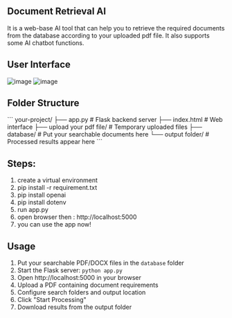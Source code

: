 ## Document Retrieval AI
It is a web-base AI tool that can help you to retrieve the required documents from the database according to your uploaded pdf file. It also supports some AI chatbot functions.

## User Interface
![image](https://github.com/user-attachments/assets/490c2707-4b9a-4108-bbe1-050515f55ed0)
![image](https://github.com/user-attachments/assets/aaca2f95-fc0a-413f-a596-cb0a56392973)


## Folder Structure
\`\`\`
your-project/
├── app.py                          # Flask backend server
├── index.html                      # Web interface
├── upload your pdf file/           # Temporary uploaded files
├── database/                       # Put your searchable documents here
└── output folder/                  # Processed results appear here
\`\`\`

## Steps:
1. create a virtual environment
2. pip install -r requirement.txt
3. pip install openai
4. pip install dotenv
5. run app.py
6. open browser then : http://localhost:5000
7. you can use the app now!

## Usage
1. Put your searchable PDF/DOCX files in the `database` folder
2. Start the Flask server: `python app.py`
3. Open http://localhost:5000 in your browser
4. Upload a PDF containing document requirements
5. Configure search folders and output location
6. Click "Start Processing"
7. Download results from the output folder
